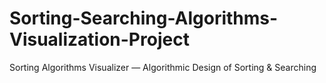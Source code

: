 # Sorting-Searching-Algorithms-Visualization-Project
Sorting Algorithms Visualizer — Algorithmic Design of Sorting &amp; Searching
